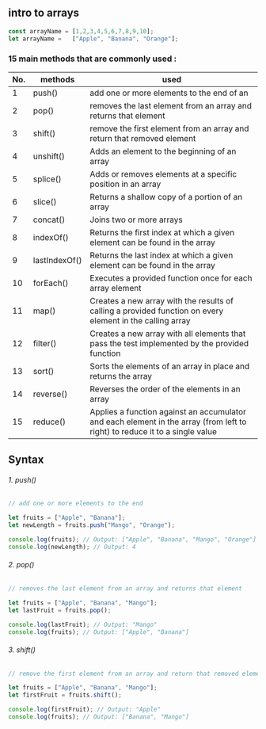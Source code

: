 ## intro to **arrays**

```js
const arrayName = [1,2,3,4,5,6,7,8,9,10];
let arrayName =   ["Apple", "Banana", "Orange"];
```
  ### 15 main methods that are commonly used : 

| No.|methods | used |
|----|----|----|
|1|push()|add one or more elements to the end of an|
|2|pop()|removes the last element from an array and returns that element|
|3|shift()| remove the first element from an array and return that removed element|
|4|unshift()|Adds an element to the beginning of an array|
|5|splice()|Adds or removes elements at a specific position in an array|
|6|slice()|Returns a shallow copy of a portion of an array|
|7|concat()|Joins two or more arrays|
|8|indexOf()|Returns the first index at which a given element can be found in the array|
|9|lastIndexOf()|Returns the last index at which a given element can be found in the array|
|10|forEach()|Executes a provided function once for each array element|
|11|map()|Creates a new array with the results of calling a provided function on every element in the calling array|
|12|filter()|Creates a new array with all elements that pass the test implemented by the provided function|
|13|sort()|Sorts the elements of an array in place and returns the array|
|14| reverse()|Reverses the order of the elements in an array|
|15|reduce()|Applies a function against an accumulator and each element in the array (from left to right) to reduce it to a single value|


## Syntax

###### 1. push()
```js
// add one or more elements to the end

let fruits = ["Apple", "Banana"];
let newLength = fruits.push("Mango", "Orange");

console.log(fruits); // Output: ["Apple", "Banana", "Mango", "Orange"]
console.log(newLength); // Output: 4

```
###### 2. pop() 
```js
// removes the last element from an array and returns that element

let fruits = ["Apple", "Banana", "Mango"];
let lastFruit = fruits.pop();

console.log(lastFruit); // Output: "Mango"
console.log(fruits); // Output: ["Apple", "Banana"]

```
###### 3. shift()
```js
// remove the first element from an array and return that removed element

let fruits = ["Apple", "Banana", "Mango"];
let firstFruit = fruits.shift();

console.log(firstFruit); // Output: "Apple"
console.log(fruits); // Output: ["Banana", "Mango"]

```

